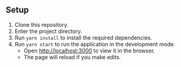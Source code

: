 ## Setup

1. Clone this repository.
2. Enter the project directory.
3. Run `yarn install` to install the required dependencies.
4. Run `yarn start` to run the application in the development mode.
   - Open [http://localhost:3000](http://localhost:3000) to view it in the browser.
   - The page will reload if you make edits.
